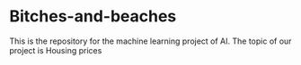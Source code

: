 # Bitches-and-beaches
This is the repository for the machine learning project of AI.
The topic of our project is Housing prices
